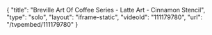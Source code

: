 {
    "title": "Breville Art Of Coffee Series - Latte Art - Cinnamon Stencil",
    "type": "solo",
    "layout": "iframe-static",
    "videoId": "111179780",
    "url": "\/tvpembed\/111179780"
}